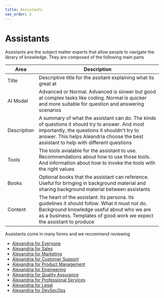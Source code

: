 ```yaml
---
title: Assistants
nav_order: 3
---
```


# Assistants

Assistants are the subject matter experts that allow people to navigate the library of knowledge. They are composed of the following main parts

| Area | Description |
|------|-------------|
| Title | Descriptive title for the assitant explaining what its great at |
| AI Model | Advanced or Normal. Advanced is slower but good at complex tasks like coding. Normal is quicker and more suitable for question and answering scenarios | 
| Description | A summary of what the assistant can do. The kinds of questions it should try to answer. And most importantly, the questions it shouldn't try to answer. This helps Aleandria choose the best assistant to help with different questions |
| Tools | The tools avialable for the assistant to use. Recommendations about how to use those tools. And information about how to invoke the tools with the right values |
| Books | Optional books that the assistant can reference. Useful for bringing in background material and sharing background material between assistants |
| Content | The heart of the assistant. Its persona. Its guidelines it should follow. What it must not do. Background knowledge useful about who we are as a business. Templates of good work we expect the assistant to produce |

Assistants come in many forms and we recommend reviewing 

* [Alexandria for Everyone](/alexandria.github.io/departments/general/intro)
* [Alexandria for Sales](/alexandria.github.io/departments/sales/intro)
* [Alexandria for Marketing](/alexandria.github.io/departments/marketing/intro)
* [Alexandria for Customer Support](/alexandria.github.io/departments/cs/intro)
* [Alexandria for Product Management](/alexandria.github.io/departments/product/intro)
* [Alexandria for Engineering](/alexandria.github.io/departments/engineering/intro)
* [Alexandria for Quality Assurance](/alexandria.github.io/departments/qa/intro)
* [Alexandria for Professional Services](/alexandria.github.io/departments/ps/intro)
* [Alexandria for Legal](/alexandria.github.io/departments/legal/intro)
* [Alexandria for DevSecOps](/alexandria.github.io/departments/devsecops/intro)